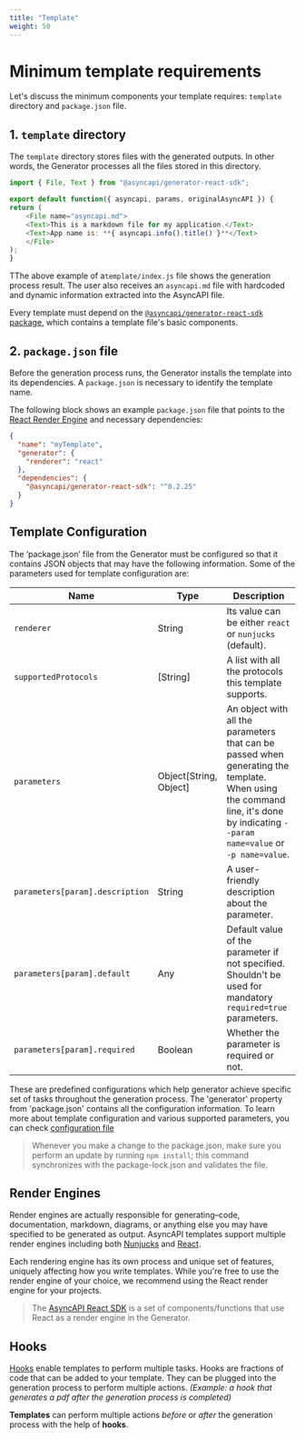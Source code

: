 ```yaml
---
title: "Template"
weight: 50
---
```


# Minimum template requirements

Let's discuss the minimum components your template requires: `template` directory and `package.json` file.

## 1. `template` directory

The `template` directory stores files with the generated outputs. In other words, the Generator processes all the files stored in this directory.

```js
import { File, Text } from "@asyncapi/generator-react-sdk";

export default function({ asyncapi, params, originalAsyncAPI }) {
return (
    <File name="asyncapi.md">
    <Text>This is a markdown file for my application.</Text>
    <Text>App name is: **{ asyncapi.info().title() }**</Text>
    </File>
);
}
```

TThe above example of a`template/index.js` file shows the generation process result. The user also receives an `asyncapi.md` file with hardcoded and dynamic information extracted into the AsyncAPI file.

Every template must depend on the [`@asyncapi/generator-react-sdk` package](https://github.com/asyncapi/generator-react-sdk), which contains a template file's basic components.

## 2. `package.json` file

Before the generation process runs, the Generator installs the template into its dependencies. A `package.json` is necessary to identify the template name.

The following block shows an example `package.json` file that points to the [React Render Engine](react-render-engine.md) and necessary dependencies:

```json
{
  "name": "myTemplate",
  "generator": {
    "renderer": "react"
  },
  "dependencies": {
    "@asyncapi/generator-react-sdk": "^0.2.25"
  }
}
```

## Template Configuration

The ‘package.json’ file from the Generator must be configured so that it contains JSON objects that may have the following information. Some of the parameters used for template configuration are:

|Name|Type|Description|
|---|---|---|
|`renderer`| String | Its value can be either `react` or `nunjucks` (default).
|`supportedProtocols`| [String] | A list with all the protocols this template supports.
|`parameters`| Object[String, Object] | An object with all the parameters that can be passed when generating the template. When using the command line, it's done by indicating `--param name=value` or `-p name=value`.
|`parameters[param].description`| String | A user-friendly description about the parameter.
|`parameters[param].default`| Any | Default value of the parameter if not specified. Shouldn't be used for mandatory `required=true` parameters.
|`parameters[param].required`| Boolean | Whether the parameter is required or not.

These are predefined configurations which help generator achieve specific set of tasks throughout the generation process. The 'generator' property from 'package.json' contains all the configuration information. To learn more about template configuration and various supported parameters, you can check [configuration file](configuration-file.md)

> Whenever you make a change to the package.json, make sure you perform an update by running `npm install`;  this command synchronizes with the package-lock.json and validates the file.

## Render Engines

Render engines are actually responsible for generating–code, documentation, markdown, diagrams, or anything else you may have specified to be generated as output. AsyncAPI templates support multiple render engines including both [Nunjucks](nunjucks-render-engine.md) and [React](react-render-engine.md). 

Each rendering engine has its own process and unique set of features, uniquely affecting how you write templates. While you're free to use the render engine of your choice, we recommend using the React render engine for your projects.

> The [AsyncAPI React SDK](https://github.com/asyncapi/generator-react-sdk) is a set of components/functions that use React as a render engine in the Generator.

## Hooks

[Hooks](hooks.md) enable templates to perform multiple tasks. Hooks are fractions of code that can be added to your template. They can be plugged into the generation process to perform multiple actions. _(Example: a hook that generates a pdf after the generation process is completed)_

**Templates** can perform multiple actions _before_ or _after_ the generation process with the help of **hooks**.








